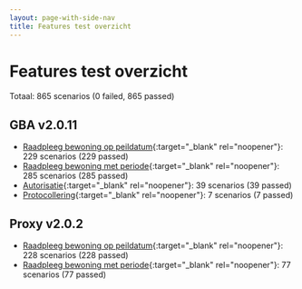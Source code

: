 ```yaml
---
layout: page-with-side-nav
title: Features test overzicht
---
```

# Features test overzicht

Totaal: 865 scenarios (0 failed, 865 passed)

## GBA v2.0.11

- [Raadpleeg bewoning op peildatum](./test-report-raadpleeg-bewoning-op-peildatum-gba.html){:target="_blank" rel="noopener"}: 229 scenarios (229 passed)
- [Raadpleeg bewoning met periode](./test-report-raadpleeg-bewoning-met-periode-gba.html){:target="_blank" rel="noopener"}: 285 scenarios (285 passed)
- [Autorisatie](./test-report-autorisatie-gba.html){:target="_blank" rel="noopener"}: 39 scenarios (39 passed)
- [Protocollering](./test-report-protocollering-gba.html){:target="_blank" rel="noopener"}: 7 scenarios (7 passed)


## Proxy v2.0.2

- [Raadpleeg bewoning op peildatum](./test-report-raadpleeg-bewoning-op-peildatum.html){:target="_blank" rel="noopener"}: 228 scenarios (228 passed)
- [Raadpleeg bewoning met periode](./test-report-raadpleeg-bewoning-met-periode.html){:target="_blank" rel="noopener"}: 77 scenarios (77 passed)
